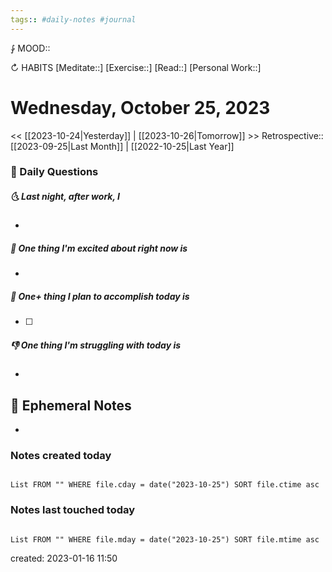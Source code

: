 ```yaml
---
tags:: #daily-notes #journal
---
```


⨑ MOOD::

↻ HABITS
[Meditate::]
[Exercise::]
[Read::]
[Personal Work::]

# Wednesday, October 25, 2023

\<\< [[2023-10-24|Yesterday]] | [[2023-10-26|Tomorrow]] >>
Retrospective:: [[2023-09-25|Last Month]] | [[2022-10-25|Last Year]]

### 📅 Daily Questions

##### 🌜 Last night, after work, I

-

##### 🙌 One thing I'm excited about right now is

-

##### 🚀 One+ thing I plan to accomplish today is

- [ ]

##### 👎 One thing I'm struggling with today is

-

## 📝 Ephemeral Notes

-

### Notes created today

```dataview

List FROM "" WHERE file.cday = date("2023-10-25") SORT file.ctime asc

```

### Notes last touched today

```dataview

List FROM "" WHERE file.mday = date("2023-10-25") SORT file.mtime asc

```

created: 2023-01-16 11:50
